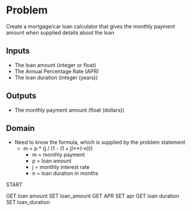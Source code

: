 # Problem

Create a mortgage/car loan calculator that gives the monthly payment amount when
supplied details about the loan

## Inputs

  - The loan amount (integer or float)
  - The Annual Percentage Rate (APR)
  - The loan duration (integer (years))

## Outputs

  - The monthly payment amount (float (dollars))

## Domain
  
  - Need to know the formula, which is supplied by the problem statement
    - m = p * (j / (1 - (1 + j)**(-n)))
        - m = monthly payment
        - p = loan amount
        - j = monthly interest rate
        - n = loan duration in months
  






START

GET loan amount SET loan_amount
GET APR SET apr
GET loan duration SET loan_duration
